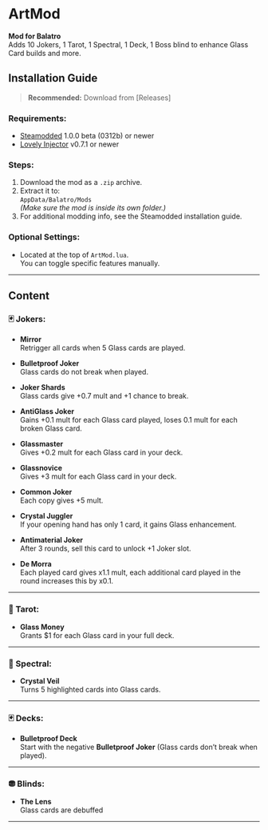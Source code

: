 # ArtMod

**Mod for Balatro**  
Adds 10 Jokers, 1 Tarot, 1 Spectral, 1 Deck, 1 Boss blind to enhance Glass Card builds and more.

## Installation Guide

> **Recommended:** Download from [Releases]

### Requirements:
- [Steamodded](https://github.com/Steamopollys/Steamodded/) 1.0.0 beta (0312b) or newer
- [Lovely Injector](https://github.com/ethangreen-dev/lovely-injector) v0.7.1 or newer

### Steps:
1. Download the mod as a `.zip` archive.
2. Extract it to:  
   `AppData/Balatro/Mods`  
   *(Make sure the mod is inside its own folder.)*
3. For additional modding info, see the Steamodded installation guide.

### Optional Settings:
- Located at the top of `ArtMod.lua`.  
  You can toggle specific features manually.

---

## Content

### 🃏 Jokers:

- **Mirror**  
  Retrigger all cards when 5 Glass cards are played.

- **Bulletproof Joker**  
  Glass cards do not break when played.

- **Joker Shards**  
  Glass cards give +0.7 mult and +1 chance to break.

- **AntiGlass Joker**  
  Gains +0.1 mult for each Glass card played, loses 0.1 mult for each broken Glass card.

- **Glassmaster**  
  Gives +0.2 mult for each Glass card in your deck.

- **Glassnovice**  
  Gives +3 mult for each Glass card in your deck.

- **Common Joker**  
  Each copy gives +5 mult.

- **Crystal Juggler**  
  If your opening hand has only 1 card, it gains Glass enhancement.

- **Antimaterial Joker**  
  After 3 rounds, sell this card to unlock +1 Joker slot.

- **De Morra**  
  Each played card gives x1.1 mult, each additional card played in the round increases this by x0.1.

---

### 🎴 Tarot:

- **Glass Money**  
  Grants $1 for each Glass card in your full deck.

---

### 👻 Spectral:

- **Crystal Veil**  
  Turns 5 highlighted cards into Glass cards.

---

### 🃏 Decks:

- **Bulletproof Deck**  
  Start with the negative **Bulletproof Joker** (Glass cards don’t break when played).

---

### ⛃ Blinds:

- **The Lens**  
  Glass cards are debuffed

---

